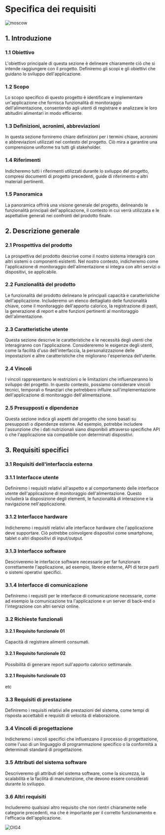 # Specifica dei requisiti

![moscow](https://github.com/alexxiuccia/TrackMe/assets/92911810/e4f7bd70-8e84-411d-9c9b-cb150315e2a5)

## 1. Introduzione
### 1.1 Obiettivo
L'obiettivo principale di questa sezione è delineare chiaramente ciò che si intende raggiungere con il progetto. Definiremo gli scopi e gli obiettivi che guidano lo sviluppo dell'applicazione.

### 1.2 Scopo
Lo scopo specifico di questo progetto è identificare e implementare un'applicazione che fornisca funzionalità di monitoraggio dell'alimentazione, consentendo agli utenti di registrare e analizzare le loro abitudini alimentari in modo efficiente.

### 1.3 Definizioni, acronimi, abbreviazioni
In questa sezione forniremo chiare definizioni per i termini chiave, acronimi e abbreviazioni utilizzati nel contesto del progetto. Ciò mira a garantire una comprensione uniforme tra tutti gli stakeholder.

### 1.4 Riferimenti
Indicheremo tutti i riferimenti utilizzati durante lo sviluppo del progetto, compresi documenti di progetto precedenti, guide di riferimento e altri materiali pertinenti.

### 1.5 Panoramica
La panoramica offrirà una visione generale del progetto, delineando le funzionalità principali dell'applicazione, il contesto in cui verrà utilizzata e le aspettative generali nei confronti del prodotto finale.

## 2. Descrizione generale
### 2.1 Prospettiva del prodotto
La prospettiva del prodotto descrive come il nostro sistema interagirà con altri sistemi o componenti esistenti. Nel nostro contesto, indicheremo come l'applicazione di monitoraggio dell'alimentazione si integra con altri servizi o dispositivi, se applicabile.

### 2.2 Funzionalità del prodotto
Le funzionalità del prodotto delineano le principali capacità e caratteristiche dell'applicazione. Includeremo un elenco dettagliato delle funzionalità chiave, come il monitoraggio dell'apporto calorico, la registrazione di pasti, la generazione di report e altre funzioni pertinenti al monitoraggio dell'alimentazione.

### 2.3 Caratteristiche utente
Questa sezione descrive le caratteristiche e le necessità degli utenti che interagiranno con l'applicazione. Considereremo le esigenze degli utenti, come la facilità d'uso dell'interfaccia, la personalizzazione delle impostazioni e altre caratteristiche che migliorano l'esperienza dell'utente.

### 2.4 Vincoli
I vincoli rappresentano le restrizioni o le limitazioni che influenzeranno lo sviluppo del progetto. In questo contesto, possiamo considerare vincoli tecnici, temporali o finanziari che potrebbero influire sull'implementazione dell'applicazione di monitoraggio dell'alimentazione.

### 2.5 Presupposti e dipendenze
Questa sezione indica gli aspetti del progetto che sono basati su presupposti o dipendenze esterne. Ad esempio, potrebbe includere l'assunzione che i dati nutrizionali siano disponibili attraverso specifiche API o che l'applicazione sia compatibile con determinati dispositivi.

## 3. Requisiti specifici
### 3.1 Requisiti dell'interfaccia esterna

### 3.1.1 Interfacce utente
Definiremo i requisiti relativi all'aspetto e al comportamento delle interfacce utente dell'applicazione di monitoraggio dell'alimentazione. Questo includerà la disposizione degli elementi, le funzionalità di interazione e la navigazione nell'applicazione.

### 3.1.2 Interfacce hardware
Indicheremo i requisiti relativi alle interfacce hardware che l'applicazione deve supportare. Ciò potrebbe coinvolgere dispositivi come smartphone, tablet o altri dispositivi di input/output.

### 3.1.3 Interfacce software
Descriveremo le interfacce software necessarie per far funzionare correttamente l'applicazione, ad esempio, librerie esterne, API di terze parti o sistemi operativi specifici.

### 3.1.4 Interfacce di comunicazione
Definiremo i requisiti per le interfacce di comunicazione necessarie, come ad esempio la comunicazione tra l'applicazione e un server di back-end o l'integrazione con altri servizi online.

### 3.2 Richieste funzionali
#### 3.2.1 Requisito funzionale 01
Capacità di registrare alimenti consumati.

#### 3.2.1 Requisito funzionale 02
Possibilità di generare report sull'apporto calorico settimanale.

#### 3.2.1 Requisito funzionale 03
etc 

### 3.3 Requisiti di prestazione
Definiremo i requisiti relativi alle prestazioni del sistema, come tempi di risposta accettabili e requisiti di velocità di elaborazione.

### 3.4 Vincoli di progettazione
Indicheremo i vincoli specifici che influenzano il processo di progettazione, come l'uso di un linguaggio di programmazione specifico o la conformità a determinati standard di progettazione.

### 3.5 Attributi del sistema software
Descriveremo gli attributi del sistema software, come la sicurezza, la scalabilità e la facilità di manutenzione, che devono essere considerati durante lo sviluppo.

### 3.6 Altri requisiti
Includeremo qualsiasi altro requisito che non rientri chiaramente nelle categorie precedenti, ma che è importante per il corretto funzionamento e l'efficacia dell'applicazione.

![OIG4](https://github.com/alexxiuccia/TrackMe/assets/92911810/3f735a43-b32e-40f9-9412-8e66df00c683)

